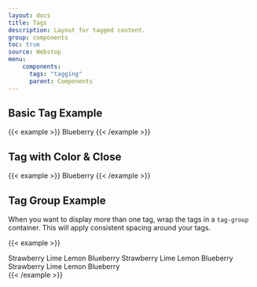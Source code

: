```yaml
---
layout: docs
title: Tags
description: Layout for tagged content.
group: components
toc: true
source: Webstop
menu: 
    components:
      tags: "tagging"
      parent: Components
---
```



## Basic Tag Example

{{< example >}}
<span class="tag">Blueberry</span>
{{< /example >}}

## Tag with Color & Close

{{< example >}}
<span class="tag bg-primary">Blueberry <i class="fas fa-xmark"></i></span>
{{< /example >}} 


## Tag Group Example

When you want to display more than one tag, wrap the tags in a `tag-group` container. 
This will apply consistent spacing around your tags.

{{< example >}}
<div class="tag-group">
  <span class="tag bg-danger">Strawberry <i class="fas fa-xmark"></i></span>
  <span class="tag bg-success">Lime <i class="fas fa-xmark"></i></span>
  <span class="tag bg-warning">Lemon <i class="fas fa-xmark"></i></span>
  <span class="tag bg-primary">Blueberry <i class="fas fa-xmark"></i></span>
  <span class="tag bg-danger">Strawberry <i class="fas fa-xmark"></i></span>
  <span class="tag bg-success">Lime <i class="fas fa-xmark"></i></span>
  <span class="tag bg-warning">Lemon <i class="fas fa-xmark"></i></span>
  <span class="tag bg-primary">Blueberry <i class="fas fa-xmark"></i></span>
  <span class="tag bg-danger">Strawberry <i class="fas fa-xmark"></i></span>
  <span class="tag bg-success">Lime <i class="fas fa-xmark"></i></span>
  <span class="tag bg-warning">Lemon <i class="fas fa-xmark"></i></span>
  <span class="tag bg-primary">Blueberry <i class="fas fa-xmark"></i></span>
</div>
{{< /example >}}
